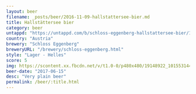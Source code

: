 ```yaml
---
layout: beer
filename: _posts/beer/2016-11-09-hallstattersee-bier.md
title: Hallstättersee bier
category: beer
untappd: "https://untappd.com/b/schloss-eggenberg-hallstattersee-bier/1613277"
country: "Austria"
brewery: "Schloss Eggenberg"
breweryURL: "/brewery/schloss-eggenberg.html"
style: "Lager - Helles"
score: 5
img: https://scontent.xx.fbcdn.net/v/t1.0-0/p480x480/19148922_10155314457583745_560746355570751525_n.jpg?_nc_cat=100&_nc_oc=AQl45uCZNQ5NeJjahDmU2AvYTKCMeecv6sCrL67QwGb0h0owDDCRWvewgp18YGoteww&_nc_ht=scontent.xx&oh=a725a7b676dc2bf1d61f4e49783a2daf&oe=5DA9B633
beer-date: "2017-06-15"
desc: "Very plain beer"
permalink: /beer/:title.html
---
```

